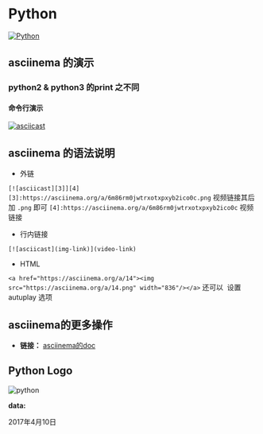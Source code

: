 # Python

[![Python][2]]() 
## asciinema 的演示
### python2 & python3 的print 之不同
#### 命令行演示
[![asciicast][3]][4]
 
## asciinema 的语法说明
- 外链

`[![asciicast][3]][4]`  
`[3]:https://asciinema.org/a/6m86rm0jwtrxotxpxyb2ico0c.png` 视频链接其后加 `.png` 即可
`[4]:https://asciinema.org/a/6m86rm0jwtrxotxpxyb2ico0c` 视频链接
- 行内链接

`[![asciicast](img-link)](video-link)`
- HTML

`<a href="https://asciinema.org/a/14"><img src="https://asciinema.org/a/14.png" width="836"/></a>` 还可以
  设置 autuplay 选项
 ## asciinema的更多操作
 - **链接：** [asciinema的doc][5]
 ## Python Logo
![python][1]

**data:**

2017年4月10日

[1]:https://github.com/AutuanLiu/Python/blob/master/img/timg.jpg
[2]:https://img.shields.io/badge/Python-3.6.1-brightgreen.svg
[3]:https://asciinema.org/a/6m86rm0jwtrxotxpxyb2ico0c.png
[4]:https://asciinema.org/a/6m86rm0jwtrxotxpxyb2ico0c
[5]:https://asciinema.org/docs/

